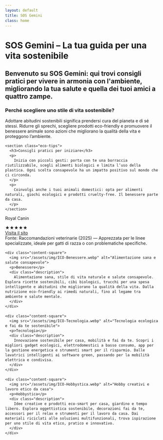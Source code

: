 ```yaml
---
layout: default
title: SOS Gemini
class: home
---
```


<div class="post-container">
  <div class="intro">
    <h1 class="main-title-centered">SOS Gemini – La tua guida per una vita sostenibile</h1>
    <h2 class="small-title">
      Benvenuto su SOS Gemini: qui trovi consigli pratici per vivere in armonia con l'ambiente, migliorando la tua salute e quella dei tuoi amici a quattro zampe.
    </h2>
  </div>

  <main class="main-content">
    <section class="sustainable-living">
      <h3>Perché scegliere uno stile di vita sostenibile?</h3>
      <p>
        Adottare abitudini sostenibili significa prendersi cura del pianeta e di sé stessi. Ridurre gli sprechi, scegliere prodotti eco-friendly e promuovere il benessere animale sono azioni che migliorano la qualità della vita e proteggono l’ambiente.
      </p>
    </section>

    <section class="eco-tips">
      <h3>Consigli pratici per iniziare</h3>
      <p>
        Inizia con piccoli gesti: porta con te una borraccia riutilizzabile, scegli alimenti biologici e limita l’uso della plastica. Ogni scelta consapevole ha un impatto positivo sul mondo che ci circonda.
      </p>
      <p>
        Coinvolgi anche i tuoi animali domestici: opta per alimenti naturali, giochi ecologici e prodotti cruelty-free. Il benessere parte da casa.
      </p>
    </section>
  </main>

  <section class="content-grid">
    <div class="content-square">
      <p>Royal Canin</p>
      <div class="rating-stars">★★★★★</div>
      <a class="brand-name" href="https://www.royalcanin.com/it" target="_blank" rel="noopener">Visita il sito</a>
      <div class="description">
        Fonte: Raccomandazioni veterinarie (2025) — Apprezzata per le linee specializzate, ideale per gatti di razza o con problematiche specifiche.
      </div>
    </div>

    <div class="content-square">
      <img src="/assets/img/ICO-Benessere.webp" alt="Alimentazione sana e salute consapevole">
      <p>Benessere</p>
      <div class="description">
        Alimentazione sana, stile di vita naturale e salute consapevole. Esplora ricette sostenibili, cibi biologici, trucchi per una spesa intelligente e abitudini che migliorano la qualità della vita. Dalla nutrizione eco-friendly ai rimedi naturali, fino al legame tra ambiente e salute mentale.
      </div>
    </div>

    <div class="content-square">
      <img src="/assets/img/ICO-Tecnologia.webp" alt="Tecnologia ecologica e fai da te sostenibile">
      <p>Tecnologia</p>
      <div class="description">
        Innovazione sostenibile per casa, mobilità e fai da te. Scopri i migliori gadget ecologici, elettrodomestici a basso consumo, app per la gestione energetica e strumenti smart per il risparmio. Dalle lavatrici intelligenti ai software green, passando per la mobilità elettrica e condivisa.
      </div>
    </div>

    <div class="content-square">
      <img src="/assets/img/ICO-Hobbystica.webp" alt="Hobby creativi e lavoro etico da casa">
      <p>Hobbystica</p>
      <div class="description">
        Idee creative e prodotti eco-smart per casa, giardino e tempo libero. Esplora oggettistica sostenibile, decorazioni fai da te, accessori per il relax e strumenti per il lavoro da casa. Dai materiali riciclati alle soluzioni multifunzionali, trova ispirazione per uno stile di vita etico, pratico e innovativo.
      </div>
    </div>
  </section>
</div>
